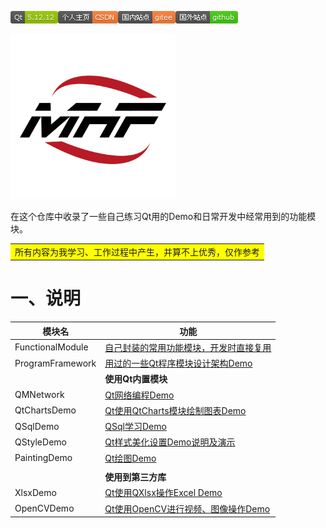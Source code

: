 <img src="README.assets/Qt-5.12.12-green.png">[![个人主页-CSDN-orange](README.assets/%E4%B8%AA%E4%BA%BA%E4%B8%BB%E9%A1%B5-CSDN-orange.png)](https://blog.csdn.net/qq_43627907?type=blog)[![国内站点-gitee-orange](README.assets/%E5%9B%BD%E5%86%85%E7%AB%99%E7%82%B9-gitee-orange.png)](https://gitee.com/mahuifa/QMDemo)[![国外站点-github-brightgreen](README.assets/%E5%9B%BD%E5%A4%96%E7%AB%99%E7%82%B9-github-brightgreen.png)](https://github.com/mahuifa/QMDemo)

<img src="README.assets/%E6%9C%AA%E6%A0%87%E9%A2%98-761_%E7%94%BB%E6%9D%BF%201.png" alt="未标题-761_画板 1" style="zoom: 33%;" />

在这个仓库中收录了一些自己练习Qt用的Demo和日常开发中经常用到的功能模块。

<table><tr><td bgcolor=#FFFF00>所有内容为我学习、工作过程中产生，并算不上优秀，仅作参考</td></tr></table>

# 一、说明

| 模块名           | 功能                                                         |
| ---------------- | ------------------------------------------------------------ |
| FunctionalModule | [自己封装的常用功能模块，开发时直接复用](./FunctionalModule/FunctionalModule.md) |
| ProgramFramework | [用过的一些Qt程序模块设计架构Demo](./ProgramFramework/ProgramFramework.md) |
|                  | **使用Qt内置模块**                                           |
| QMNetwork        | [Qt网络编程Demo](./QMNetwork/QMNetwork.md)                   |
| QtChartsDemo     | [Qt使用QtCharts模块绘制图表Demo](./QtChartsDemo/QtCharts.md) |
| QSqlDemo         | [QSql学习Demo](./QSqlDemo/QSql.md)                           |
| QStyleDemo       | [Qt样式美化设置Demo说明及演示](./QStyleDemo/QStyleDemo.md)   |
| PaintingDemo     | [Qt绘图Demo](./PaintingDemo/PaintingDemo.md)                 |
|                  |                                                              |
|                  | **使用到第三方库**                                           |
| XlsxDemo         | [Qt使用QXlsx操作Excel Demo](./XlsxDemo/XlsxDemo.md)          |
| OpenCVDemo       | [Qt使用OpenCV进行视频、图像操作Demo](./OpenCVDemo/OpenCVDemo.md) |

